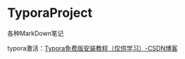 # TyporaProject
 各种MarkDown笔记

 typora激活：[Typora免费版安装教程（仅供学习）-CSDN博客](https://blog.csdn.net/weixin_44406127/article/details/134778407)
